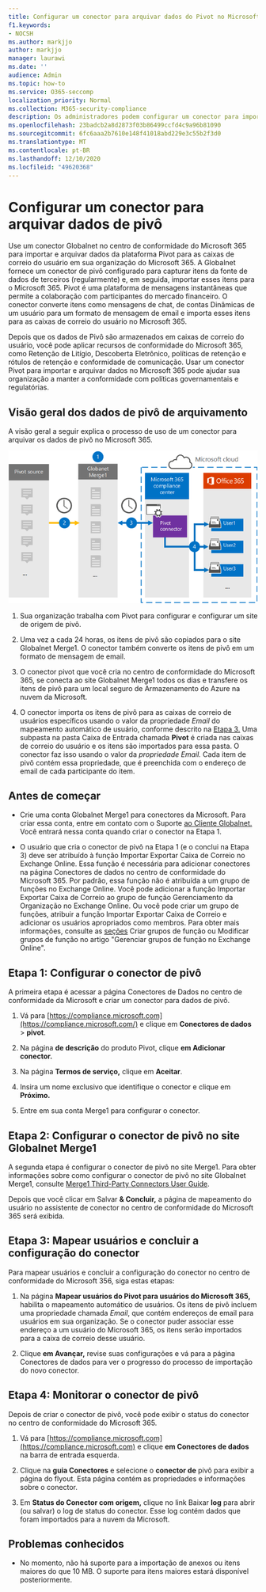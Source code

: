 ```yaml
---
title: Configurar um conector para arquivar dados do Pivot no Microsoft 365
f1.keywords:
- NOCSH
ms.author: markjjo
author: markjjo
manager: laurawi
ms.date: ''
audience: Admin
ms.topic: how-to
ms.service: O365-seccomp
localization_priority: Normal
ms.collection: M365-security-compliance
description: Os administradores podem configurar um conector para importar e arquivar dados de Pivô da Globalnet no Microsoft 365. Esse conector permite arquivar dados de fontes de dados de terceiros no Microsoft 365 para que você possa usar recursos de conformidade como retenção legal, pesquisa de conteúdo e políticas de retenção para gerenciar dados de terceiros da sua organização.
ms.openlocfilehash: 23badcb2a8d2873f03b86499ccfd4c9a96b81090
ms.sourcegitcommit: 6fc6aaa2b7610e148f41018abd229e3c55b2f3d0
ms.translationtype: MT
ms.contentlocale: pt-BR
ms.lasthandoff: 12/10/2020
ms.locfileid: "49620368"
---
```

# <a name="set-up-a-connector-to-archive-pivot-data"></a>Configurar um conector para arquivar dados de pivô

Use um conector Globalnet no centro de conformidade do Microsoft 365 para importar e arquivar dados da plataforma Pivot para as caixas de correio do usuário em sua organização do Microsoft 365. A Globalnet fornece [](https://globanet.com/pivot/) um conector de pivô configurado para capturar itens da fonte de dados de terceiros (regularmente) e, em seguida, importar esses itens para o Microsoft 365. Pivot é uma plataforma de mensagens instantâneas que permite a colaboração com participantes do mercado financeiro. O conector converte itens como mensagens de chat, de contas Dinâmicas de um usuário para um formato de mensagem de email e importa esses itens para as caixas de correio do usuário no Microsoft 365.

Depois que os dados de Pivô são armazenados em caixas de correio do usuário, você pode aplicar recursos de conformidade do Microsoft 365, como Retenção de Litígio, Descoberta Eletrônico, políticas de retenção e rótulos de retenção e conformidade de comunicação. Usar um conector Pivot para importar e arquivar dados no Microsoft 365 pode ajudar sua organização a manter a conformidade com políticas governamentais e regulatórias.

## <a name="overview-of-archiving-pivot-data"></a>Visão geral dos dados de pivô de arquivamento

A visão geral a seguir explica o processo de uso de um conector para arquivar os dados de pivô no Microsoft 365.

![Fluxo de trabalho de arquivamento para dados de pivô](../media/PivotConnectorWorkflow.png)

1. Sua organização trabalha com Pivot para configurar e configurar um site de origem de pivô.

2. Uma vez a cada 24 horas, os itens de pivô são copiados para o site Globalnet Merge1. O conector também converte os itens de pivô em um formato de mensagem de email.

3. O conector pivot que você cria no centro de conformidade do Microsoft 365, se conecta ao site Globalnet Merge1 todos os dias e transfere os itens de pivô para um local seguro de Armazenamento do Azure na nuvem da Microsoft.

4. O conector importa os itens de pivô para as caixas de correio de usuários específicos usando o valor da propriedade *Email* do mapeamento automático de usuário, conforme descrito na [Etapa 3.](#step-3-map-users-and-complete-the-connector-setup) Uma subpasta na pasta Caixa de Entrada chamada **Pivot** é criada nas caixas de correio do usuário e os itens são importados para essa pasta. O conector faz isso usando o valor da *propriedade Email.* Cada item de pivô contém essa propriedade, que é preenchida com o endereço de email de cada participante do item.

## <a name="before-you-begin"></a>Antes de começar

- Crie uma conta Globalnet Merge1 para conectores da Microsoft. Para criar essa conta, entre em contato com o Suporte [ao Cliente Globalnet.](https://globanet.com/ms-connectors-contact/) Você entrará nessa conta quando criar o conector na Etapa 1.

- O usuário que cria o conector de pivô na Etapa 1 (e o conclui na Etapa 3) deve ser atribuído à função Importar Exportar Caixa de Correio no Exchange Online. Essa função é necessária para adicionar conectores na página Conectores de dados no centro de conformidade do Microsoft 365. Por padrão, essa função não é atribuída a um grupo de funções no Exchange Online. Você pode adicionar a função Importar Exportar Caixa de Correio ao grupo de função Gerenciamento da Organização no Exchange Online. Ou você pode criar um grupo de funções, atribuir a função Importar Exportar Caixa de Correio e adicionar os usuários apropriados como membros. Para obter mais informações, consulte [](https://docs.microsoft.com/Exchange/permissions-exo/role-groups#modify-role-groups) as [seções](https://docs.microsoft.com/Exchange/permissions-exo/role-groups#create-role-groups) Criar grupos de função ou Modificar grupos de função no artigo "Gerenciar grupos de função no Exchange Online".

## <a name="step-1-set-up-the-pivot-connector"></a>Etapa 1: Configurar o conector de pivô

A primeira etapa é  acessar a página Conectores de Dados no centro de conformidade da Microsoft e criar um conector para dados de pivô.

1. Vá para [https://compliance.microsoft.com](https://compliance.microsoft.com/) e clique em **Conectores de dados**  >  **pivot**.

2. Na página **de descrição** do produto Pivot, clique **em Adicionar conector.**

3. Na página **Termos de serviço,** clique em **Aceitar**.

4. Insira um nome exclusivo que identifique o conector e clique em **Próximo.**

5. Entre em sua conta Merge1 para configurar o conector.

## <a name="step-2-configure-the-pivot-connector-on-the-globanet-merge1-site"></a>Etapa 2: Configurar o conector de pivô no site Globalnet Merge1

A segunda etapa é configurar o conector de pivô no site Merge1. Para obter informações sobre como configurar o conector de pivô no site Globalnet Merge1, consulte [Merge1 Third-Party Connectors User Guide](https://docs.ms.merge1.globanetportal.com/Merge1%20Third-Party%20Connectors%20Pivot%20User%20Guide%20.pdf).

Depois que você clicar em Salvar  **& Concluir,** a página de mapeamento do usuário no assistente de conector no centro de conformidade do Microsoft 365 será exibida.

## <a name="step-3-map-users-and-complete-the-connector-setup"></a>Etapa 3: Mapear usuários e concluir a configuração do conector

Para mapear usuários e concluir a configuração do conector no centro de conformidade do Microsoft 356, siga estas etapas:

1. Na página **Mapear usuários do Pivot para usuários do Microsoft 365,** habilita o mapeamento automático de usuários. Os itens de pivô incluem uma propriedade chamada *Email*, que contém endereços de email para usuários em sua organização. Se o conector puder associar esse endereço a um usuário do Microsoft 365, os itens serão importados para a caixa de correio desse usuário.

2. Clique **em Avançar,** revise suas configurações e vá para a página Conectores de dados para ver o progresso do processo de importação do novo conector. 

## <a name="step-4-monitor-the-pivot-connector"></a>Etapa 4: Monitorar o conector de pivô

Depois de criar o conector de pivô, você pode exibir o status do conector no centro de conformidade do Microsoft 365.

1. Vá para [https://compliance.microsoft.com](https://compliance.microsoft.com) e clique **em Conectores de dados** na barra de entrada esquerda.

2. Clique na **guia Conectores** e selecione o **conector de** pivô para exibir a página do flyout. Esta página contém as propriedades e informações sobre o conector.

3. Em **Status do Conector com origem,** clique no link Baixar **log** para abrir (ou salvar) o log de status do conector. Esse log contém dados que foram importados para a nuvem da Microsoft.

## <a name="known-issues"></a>Problemas conhecidos

- No momento, não há suporte para a importação de anexos ou itens maiores do que 10 MB. O suporte para itens maiores estará disponível posteriormente.
